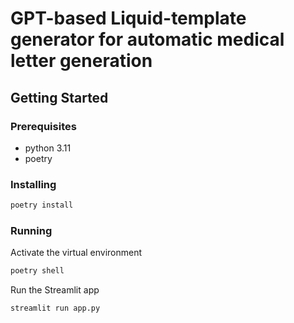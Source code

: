 # GPT-based Liquid-template generator for automatic medical letter generation

## Getting Started

### Prerequisites

- python 3.11
- poetry

### Installing

```bash
poetry install
```

### Running

Activate the virtual environment

```bash
poetry shell
```

Run the Streamlit app

```bash
streamlit run app.py
```
